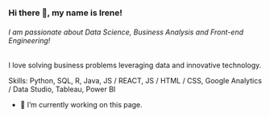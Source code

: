 ### Hi there 👋, my name is Irene!
###### I am passionate about Data Science, Business Analysis and Front-end Engineering!
I love solving business problems leveraging data and innovative technology.

Skills: Python, SQL, R, Java, JS / REACT, JS / HTML / CSS, Google Analytics / Data Studio, Tableau, Power BI

- 🔭 I’m currently working on this page. 

